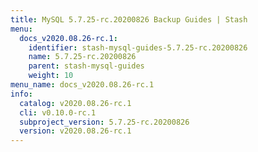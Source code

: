 ```yaml
---
title: MySQL 5.7.25-rc.20200826 Backup Guides | Stash
menu:
  docs_v2020.08.26-rc.1:
    identifier: stash-mysql-guides-5.7.25-rc.20200826
    name: 5.7.25-rc.20200826
    parent: stash-mysql-guides
    weight: 10
menu_name: docs_v2020.08.26-rc.1
info:
  catalog: v2020.08.26-rc.1
  cli: v0.10.0-rc.1
  subproject_version: 5.7.25-rc.20200826
  version: v2020.08.26-rc.1
---
```


